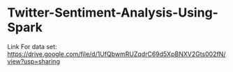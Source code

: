 # Twitter-Sentiment-Analysis-Using-Spark
Link For data set: https://drive.google.com/file/d/1UfQbwmRUZqdrC69d5XpBNXV2Gts002fN/view?usp=sharing
